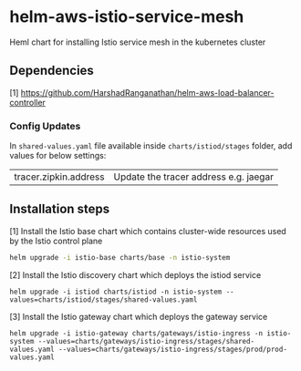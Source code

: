 # helm-aws-istio-service-mesh

Heml chart for installing Istio service mesh in the kubernetes cluster

## Dependencies

[1] https://github.com/HarshadRanganathan/helm-aws-load-balancer-controller

### Config Updates

In `shared-values.yaml` file available inside `charts/istiod/stages` folder, add values for below settings:

|||
|--|--|
|tracer.zipkin.address |Update the tracer address e.g. jaegar |

## Installation steps

[1] Install the Istio base chart which contains cluster-wide resources used by the Istio control plane

```bash
helm upgrade -i istio-base charts/base -n istio-system
```

[2] Install the Istio discovery chart which deploys the istiod service

```
helm upgrade -i istiod charts/istiod -n istio-system --values=charts/istiod/stages/shared-values.yaml
```

[3] Install the Istio gateway chart which deploys the gateway service

```
helm upgrade -i istio-gateway charts/gateways/istio-ingress -n istio-system --values=charts/gateways/istio-ingress/stages/shared-values.yaml --values=charts/gateways/istio-ingress/stages/prod/prod-values.yaml
```
